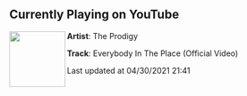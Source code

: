 ## Currently Playing on YouTube

[<img align="left" width="100" src="https://yt3.ggpht.com/ytc/AAUvwnhNyrl5eDlC4Sh1BXVI-F_bhsSvUqRXCdTb4z7fNA=s48-c-k-c0x00ffffff-no-rj-mo">](https://www.youtube.com/channel/UC7IZbkKDd20v6Ni_vFX63rQ)

**Artist**: The Prodigy 

**Track**: Everybody In The Place (Official Video)

Last updated at 04/30/2021 21:41
